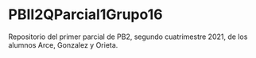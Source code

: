 # PBII2QParcial1Grupo16
Repositorio del primer parcial de PB2, segundo cuatrimestre 2021, de los alumnos Arce, Gonzalez y Orieta.
